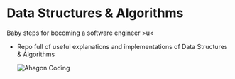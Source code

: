 # Data Structures & Algorithms
Baby steps for becoming a software engineer >u&lt;
- Repo full of useful explanations and implementations of Data Structures & Algorithms

     ![Ahagon Coding](https://user-images.githubusercontent.com/113314204/194687555-27505fde-fc5e-4daa-8e7b-f714c92c5932.gif)


